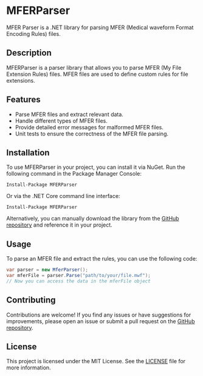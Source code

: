 # MFERParser

MFER Parser is a .NET library for parsing MFER (Medical waveform Format Encoding Rules) files.

## Description

MFERParser is a parser library that allows you to parse MFER (My File Extension Rules) files. MFER files are used to define custom rules for file extensions.

## Features

-	Parse MFER files and extract relevant data.
-	Handle different types of MFER files.
-	Provide detailed error messages for malformed MFER files.
-	Unit tests to ensure the correctness of the MFER file parsing.

## Installation

To use MFERParser in your project, you can install it via NuGet. Run the following command in the Package Manager Console:
```ter
Install-Package MFERParser
```
Or via the .NET Core command line interface:
```Console
Install-Package MFERParser
```
Alternatively, you can manually download the library from the [GitHub repository](https://github.com/danghieuthang/mfer-parser) and reference it in your project.

## Usage

To parse an MFER file and extract the rules, you can use the following code:

```csharp
var parser = new MferParser();
var mferFile = parser.Parse("path/to/your/file.mwf");
// Now you can access the data in the mferFile object
```

## Contributing

Contributions are welcome! If you find any issues or have suggestions for improvements, please open an issue or submit a pull request on the [GitHub repository](https://github.com/danghieuthang/mfer-parser).

## License

This project is licensed under the MIT License. See the [LICENSE](LICENSE) file for more information.
